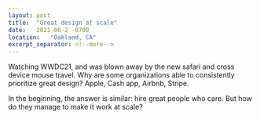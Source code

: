 ```yaml
---
layout: post
title:  "Great design at scale"
date:   2021-06-2 -0700
location:   "Oakland, CA"
excerpt_separator: <!--more-->
---
```


Watching WWDC21, and was blown away by the new safari and cross device mouse travel. Why are some organizations able to consistently prioritize great design? Apple, Cash app, Airbnb, Stripe.

In the beginning, the answer is similar: hire great people who care. But how do they manage to make it work at scale?